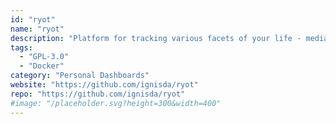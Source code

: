 ```yaml
---
id: "ryot"
name: "ryot"
description: "Platform for tracking various facets of your life - media, fitness, etc."
tags:
  - "GPL-3.0"
  - "Docker"
category: "Personal Dashboards"
website: "https://github.com/ignisda/ryot"
repo: "https://github.com/ignisda/ryot"
#image: "/placeholder.svg?height=300&width=400"
---
```


